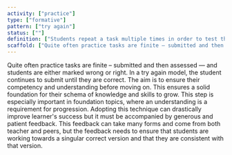 ```yaml
---
activity: ["practice"]
type: ["formative"]
pattern: ["try again"]
status: [""]
definition: ["Students repeat a task multiple times in order to test their skills, take on feedback and demonstrate understanding and improvement. "]
scaffold: ["Quite often practice tasks are finite – submitted and then assessed — and students are either marked wrong or right. In a try again model, the student continues to submit until they are correct. The aim is to ensure their competency and understanding before moving on. This ensures a solid foundation for their schema of knowledge and skills to grow. This step is especially important in foundation topics, where an understanding is a requirement for progression. Adopting this technique can drastically improve learner's success but it must be accompanied by generous and patient feedback. This feedback can take many forms and come from both teacher and peers, but the feedback needs to ensure that students are working towards a singular correct version and that they are consistent with that version. "]
---
```


Quite often practice tasks are finite – submitted and then assessed — and students are either marked wrong or right. In a try again model, the student continues to submit until they are correct. The aim is to ensure their competency and understanding before moving on. This ensures a solid foundation for their schema of knowledge and skills to grow. This step is especially important in foundation topics, where an understanding is a requirement for progression. Adopting this technique can drastically improve learner's success but it must be accompanied by generous and patient feedback. This feedback can take many forms and come from both teacher and peers, but the feedback needs to ensure that students are working towards a singular correct version and that they are consistent with that version.
